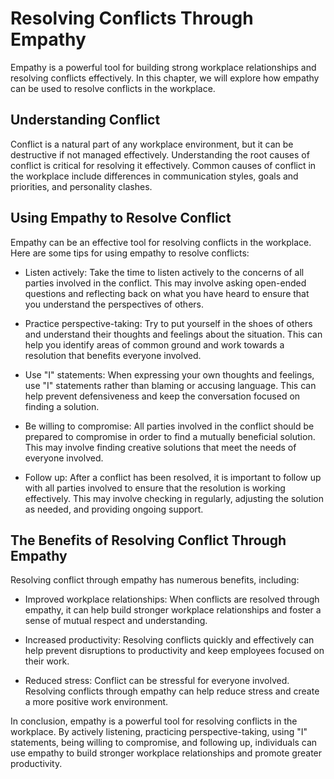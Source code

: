 Resolving Conflicts Through Empathy
======================================================================================

Empathy is a powerful tool for building strong workplace relationships and resolving conflicts effectively. In this chapter, we will explore how empathy can be used to resolve conflicts in the workplace.

Understanding Conflict
----------------------

Conflict is a natural part of any workplace environment, but it can be destructive if not managed effectively. Understanding the root causes of conflict is critical for resolving it effectively. Common causes of conflict in the workplace include differences in communication styles, goals and priorities, and personality clashes.

Using Empathy to Resolve Conflict
---------------------------------

Empathy can be an effective tool for resolving conflicts in the workplace. Here are some tips for using empathy to resolve conflicts:

* Listen actively: Take the time to listen actively to the concerns of all parties involved in the conflict. This may involve asking open-ended questions and reflecting back on what you have heard to ensure that you understand the perspectives of others.

* Practice perspective-taking: Try to put yourself in the shoes of others and understand their thoughts and feelings about the situation. This can help you identify areas of common ground and work towards a resolution that benefits everyone involved.

* Use "I" statements: When expressing your own thoughts and feelings, use "I" statements rather than blaming or accusing language. This can help prevent defensiveness and keep the conversation focused on finding a solution.

* Be willing to compromise: All parties involved in the conflict should be prepared to compromise in order to find a mutually beneficial solution. This may involve finding creative solutions that meet the needs of everyone involved.

* Follow up: After a conflict has been resolved, it is important to follow up with all parties involved to ensure that the resolution is working effectively. This may involve checking in regularly, adjusting the solution as needed, and providing ongoing support.

The Benefits of Resolving Conflict Through Empathy
--------------------------------------------------

Resolving conflict through empathy has numerous benefits, including:

* Improved workplace relationships: When conflicts are resolved through empathy, it can help build stronger workplace relationships and foster a sense of mutual respect and understanding.

* Increased productivity: Resolving conflicts quickly and effectively can help prevent disruptions to productivity and keep employees focused on their work.

* Reduced stress: Conflict can be stressful for everyone involved. Resolving conflicts through empathy can help reduce stress and create a more positive work environment.

In conclusion, empathy is a powerful tool for resolving conflicts in the workplace. By actively listening, practicing perspective-taking, using "I" statements, being willing to compromise, and following up, individuals can use empathy to build stronger workplace relationships and promote greater productivity.


